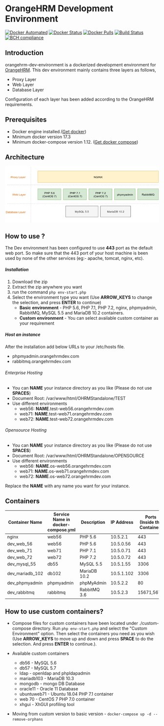 # OrangeHRM Development Environment
[![Docker Automated](https://img.shields.io/docker/automated/orangehrm/orangehrm-environment-images.svg)](https://hub.docker.com/r/orangehrm/orangehrm-environment-images/) [![Docker Status](https://img.shields.io/docker/build/orangehrm/orangehrm-environment-images.svg)](https://hub.docker.com/r/orangehrm/orangehrm-environment-images/) [![Docker Pulls](https://img.shields.io/docker/pulls/orangehrm/orangehrm-environment-images.svg)](https://hub.docker.com/r/orangehrm/orangehrm-environment-images/) [![Build Status](https://travis-ci.org/orangehrm/orangehrm-dev-environment.svg?branch=master)](https://travis-ci.org/orangehrm/orangehrm-dev-environment) [![BCH compliance](https://bettercodehub.com/edge/badge/orangehrm/orangehrm-dev-environment?branch=master)](https://bettercodehub.com/)

## Introduction
orangehrm-dev-environment is a dockerized development environment for [OrangeHRM](https://www.orangehrm.com/). This dev environment mainly contains three layers as follows,

- Proxy Layer 
- Web Layer
- Database Layer

Configuration of each layer has been added according to the OrangeHRM requirements.


## Prerequisites
- Docker engine installed.([Get docker](https://docs.docker.com/engine/installation/))
- Minimum docker version 17.3
- Minimum docker-compose version 1.12. ([Get docker compose](https://docs.docker.com/compose/install/))

## Architecture
![OrangeHRM Dev Environment Architecture](./utils/doc-helpers/architecture_diagram.png)

## How to use ?

The Dev environment has been configured to use **443** port as the default web port. So make sure that the 443 port of your host machine is been used by none of the other services (eg:- apache, tomcat, nginx, etc). 
##### Installation

1. Download the zip
2. Extract the zip anywhere you want
3. run the command `php env-start.php`
4. Select the environment type you want (Use **ARROW_KEYS** to change the selection, and press **ENTER** to continue)
   - **Basic environment** - PHP 5.6, PHP 7.1, PHP 7.2, nginx, phpmyadmin, RabbitMQ, MySQL 5.5 and MariaDB 10.2 containers.
   - **Custom environment** - You can select available custom container as your requirement

##### Host an instance
After the installation add below URLs to your /etc/hosts file.
- phpmyadmin.orangehrmdev.com
- rabbitmq.orangehrmdev.com

###### Enterprise Hosting
- You can **NAME** your instance directory as you like (Please do not use **SPACES**)
- Document Root: /var/www/html/OHRMStandalone/TEST
- Use different environments 
  - web56: **NAME**.test-web56.orangehrmdev.com
  - web71: **NAME**.test-web71.orangehrmdev.com
  - web72: **NAME**.test-web72.orangehrmdev.com
  
###### Opensource Hosting
- You can **NAME** your instance directory as you like (Please do not use **SPACES**)
- Document Root: /var/www/html/OHRMStandalone/OPENSOURCE
- Use different environments 
  - web56: **NAME**.os-web56.orangehrmdev.com
  - web71: **NAME**.os-web71.orangehrmdev.com
  - web72: **NAME**.os-web72.orangehrmdev.com

Replace the **NAME** with any name you want for your instance.


## Containers

| Container Name | Service Name in docker-compose.yml | Description | IP Address | Ports (Inside the Container) | Ports (Host Machine)|
|----------------|------------------------------------|-------------|------------|------------|---------------------|
| nginx          | web56                              | PHP 5.6     | 10.5.2.1   | 443        | 443
| dev_web_56     | web56                              | PHP 5.6     | 10.5.0.56  | 443        | - |
| dev_web_71     | web71                              | PHP 7.1     | 10.5.0.71  | 443        | - |
| dev_web_72     | web72                              | PHP 7.2     | 10.5.0.72  | 443        | - |
| dev_mysql_55   | db55                               | MySQL 5.5   | 10.5.1.55  | 3306       | - |
| dev_mariadb_102| db102                              | MariaDB 10.2| 10.5.1.102 | 3306       | - |
| dev_phpmyadmin | phpmyadmin                         | phpMyAdmin  | 10.5.2.2   | 80         | - |
| dev_rabbitmq   | rabbitmq                           | RabbitMQ 3.6| 10.5.2.3   | 15671,5671 | 15671 |

## How to use custom containers?
- Compose files for custom containers have been located under ./custom-compose directory. Run `php env-start.php` and select the "Custom Environment" option. Then select the containers you need as you wish (Use **ARROW_KEYS** to move up and down and press **SPACE** to do the selection. And press **ENTER** to continue.).
 
- Available custom containers
   - db56 - MySQL 5.6
   - db57 - MySQL 5.7
   - ldap - openldap and phpldapadmin
   - mariadb103 - MariaDB 10.3
   - mongodb - mongo DB Database
   - oracle11 - Oracle 11 Database
   - ubuntuweb71 - Ubuntu 18.04 PHP 7.1 container
   - web 70 - CentOS 7 PHP 7.0 container
   - xhgui - XhGUI profiling tool
  
- Moving from custom version to basic version -  `docker-compose up -d --remove-orphans`
